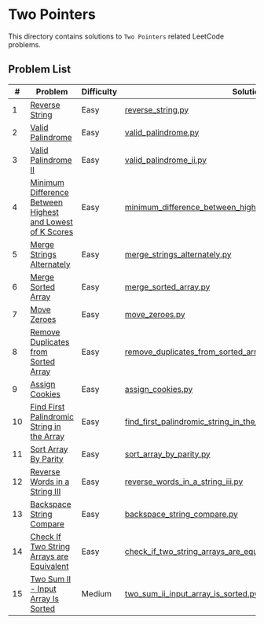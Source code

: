 # Two Pointers

This directory contains solutions to `Two Pointers` related LeetCode problems.

## Problem List

| # | Problem | Difficulty | Solution |
|---|---------|------------|----------|
| 1 | [Reverse String](https://leetcode.com/problems/reverse-string/) | Easy | [reverse_string.py](./easy/reverse_string.py) |
| 2 | [Valid Palindrome](https://leetcode.com/problems/valid-palindrome/) | Easy | [valid_palindrome.py](./easy/valid_palindrome.py) |
| 3 | [Valid Palindrome II](https://leetcode.com/problems/valid-palindrome-ii/) | Easy | [valid_palindrome_ii.py](./easy/valid_palindrome_ii.py) |
| 4 | [Minimum Difference Between Highest and Lowest of K Scores](https://leetcode.com/problems/minimum-difference-between-highest-and-lowest-of-k-scores/) | Easy | [minimum_difference_between_highest_and_lowest_of_k_scores.py](./easy/minimum_difference_between_highest_and_lowest_of_k_scores.py) |
| 5 | [Merge Strings Alternately](https://leetcode.com/problems/merge-strings-alternately/) | Easy | [merge_strings_alternately.py](./easy/merge_strings_alternately.py) |
| 6 | [Merge Sorted Array](https://leetcode.com/problems/merge-sorted-array/) | Easy | [merge_sorted_array.py](./easy/merge_sorted_array.py) |
| 7 | [Move Zeroes](https://leetcode.com/problems/move-zeroes/) | Easy | [move_zeroes.py](./easy/move_zeroes.py) |
| 8 | [Remove Duplicates from Sorted Array](https://leetcode.com/problems/remove-duplicates-from-sorted-array/) | Easy | [remove_duplicates_from_sorted_array.py](./easy/remove_duplicates_from_sorted_array.py) |
| 9 | [Assign Cookies](https://leetcode.com/problems/assign-cookies/) | Easy | [assign_cookies.py](./easy/assign_cookies.py) |
| 10 | [Find First Palindromic String in the Array](https://leetcode.com/problems/find-first-palindromic-string-in-the-array/) | Easy | [find_first_palindromic_string_in_the_array.py](./easy/find_first_palindromic_string_in_the_array.py) |
| 11 | [Sort Array By Parity](https://leetcode.com/problems/sort-array-by-parity/) | Easy | [sort_array_by_parity.py](./easy/sort_array_by_parity.py) |
| 12 | [Reverse Words in a String III](https://leetcode.com/problems/reverse-words-in-a-string-iii/) | Easy | [reverse_words_in_a_string_iii.py](./easy/reverse_words_in_a_string_iii.py) |
| 13 | [Backspace String Compare](https://leetcode.com/problems/backspace-string-compare/) | Easy | [backspace_string_compare.py](./easy/backspace_string_compare.py) |
| 14 | [Check If Two String Arrays are Equivalent](https://leetcode.com/problems/check-if-two-string-arrays-are-equivalent/) | Easy | [check_if_two_string_arrays_are_equivalent.py](./easy/check_if_two_string_arrays_are_equivalent.py) |
| 15 | [Two Sum II - Input Array Is Sorted](https://leetcode.com/problems/two-sum-ii-input-array-is-sorted/) | Medium | [two_sum_ii_input_array_is_sorted.py](./medium/two_sum_ii_input_array_is_sorted.py) |